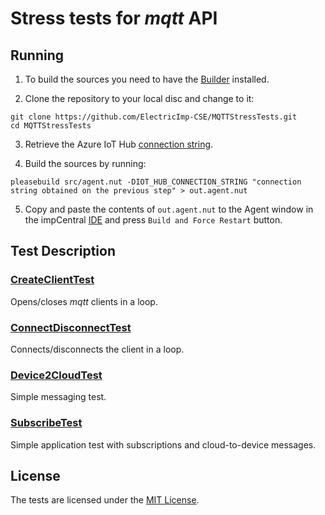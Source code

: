 # Stress tests for _mqtt_ API

## Running

1. To build the sources you need to have the [Builder](https://github.com/electricimp/Builder) installed.

2. Clone the repository to your local disc and change to it:

```
git clone https://github.com/ElectricImp-CSE/MQTTStressTests.git
cd MQTTStressTests
```

3. Retrieve the Azure IoT Hub [connection string](https://github.com/electricimp/AzureIoTHub#device-connection-string).

4. Build the sources by running:

```
pleasebuild src/agent.nut -DIOT_HUB_CONNECTION_STRING "connection string obtained on the previous step" > out.agent.nut
```

5. Copy and paste the contents of `out.agent.nut` to the Agent window in the impCentral [IDE](https://impcentral.electricimp.com) and press `Build and Force Restart` button.

## Test Description

### [CreateClientTest](./src/tests/CreateClient.agent.test.nut)

Opens/closes _mqtt_ clients in a loop.

### [ConnectDisconnectTest](./src/tests/ConnectDisconnect.agent.test.nut)

Connects/disconnects the client in a loop.

### [Device2CloudTest](./src/tests/Device2Cloud.agent.test.nut)

Simple messaging test.

### [SubscribeTest](./src/tests/Subscribe.agent.test.nut)

Simple application test with subscriptions and cloud-to-device messages.


## License

The tests are licensed under the [MIT License](./LICENSE).